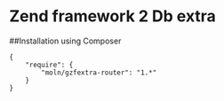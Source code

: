 Zend framework 2 Db extra
=========================


##Installation using Composer

```
{
    "require": {
        "moln/gzfextra-router": "1.*"
    }
}
```